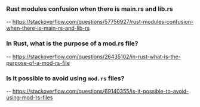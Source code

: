 ### Rust modules confusion when there is main.rs and lib.rs
-- https://stackoverflow.com/questions/57756927/rust-modules-confusion-when-there-is-main-rs-and-lib-rs

### In Rust, what is the purpose of a mod.rs file?
-- https://stackoverflow.com/questions/26435102/in-rust-what-is-the-purpose-of-a-mod-rs-file

### Is it possible to avoid using `mod.rs` files?
-- https://stackoverflow.com/questions/69140355/is-it-possible-to-avoid-using-mod-rs-files
